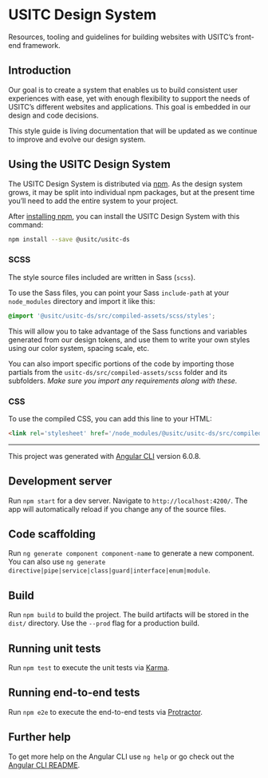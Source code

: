 # USITC Design System

Resources, tooling and guidelines for building websites with USITC’s front-end framework.

## Introduction

Our goal is to create a system that enables us to build consistent user experiences with ease, yet with enough flexibility to support the needs of USITC’s different websites and applications. This goal is embedded in our design and code decisions.

This style guide is living documentation that will be updated as we continue to improve and evolve our design system.

## Using the USITC Design System

The USITC Design System is distributed via [npm](https://www.npmjs.com/package/usitc-ds). As the design system grows, it may be split into individual npm packages, but at the present time you’ll need to add the entire system to your project.

After [installing npm](https://docs.npmjs.com/getting-started/installing-node), you can install the USITC Design System with this command:

```bash
npm install --save @usitc/usitc-ds
```

### SCSS

The style source files included are written in Sass (`scss`).

To use the Sass files, you can point your Sass `include-path` at your `node_modules` directory and import it like this:

```scss
@import '@usitc/usitc-ds/src/compiled-assets/scss/styles';
```

This will allow you to take advantage of the Sass functions and variables generated from our design tokens, and use them to write your own styles using our color system, spacing scale, etc.

You can also import specific portions of the code by importing those partials from the `usitc-ds/src/compiled-assets/scss` folder and its subfolders. _Make sure you import any requirements along with these._

### CSS

To use the compiled CSS, you can add this line to your HTML:

```html
<link rel='stylesheet' href='/node_modules/@usitc/usitc-ds/src/compiled-assets/css/styles.css'>
```

---

This project was generated with [Angular CLI](https://github.com/angular/angular-cli) version 6.0.8.

## Development server

Run `npm start` for a dev server. Navigate to `http://localhost:4200/`. The app will automatically reload if you change any of the source files.

## Code scaffolding

Run `ng generate component component-name` to generate a new component. You can also use `ng generate directive|pipe|service|class|guard|interface|enum|module`.

## Build

Run `npm build` to build the project. The build artifacts will be stored in the `dist/` directory. Use the `--prod` flag for a production build.

## Running unit tests

Run `npm test` to execute the unit tests via [Karma](https://karma-runner.github.io).

## Running end-to-end tests

Run `npm e2e` to execute the end-to-end tests via [Protractor](http://www.protractortest.org/).

## Further help

To get more help on the Angular CLI use `ng help` or go check out the [Angular CLI README](https://github.com/angular/angular-cli/blob/master/README.md).
